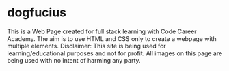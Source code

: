 # dogfucius
This is a Web Page created for full stack learning with Code Career Academy.  The aim is to use HTML and CSS only to create a webpage with multiple elements.
Disclaimer: This site is being used for learning/educational purposes and not for profit. All images on this page are being used with no intent of harming any party.
